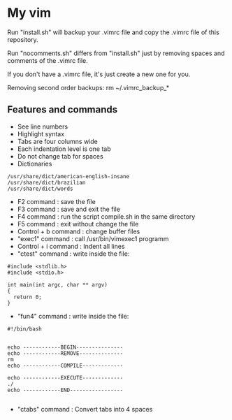 # My vim  


Run "install.sh" will backup your .vimrc file and copy the .vimrc file of this repository.

Run "nocomments.sh" differs from "install.sh" just by removing spaces and comments of the .vimrc file.

If you don't have a .vimrc file, it's just create a new one for you.

Removing second order backups: rm ~/.vimrc_backup_*  

## Features and commands 

* See line numbers  
* Highlight syntax  
* Tabs are four columns wide  
* Each indentation level is one tab  
* Do not change tab for spaces  
* Dictionaries  
```
/usr/share/dict/american-english-insane  
/usr/share/dict/brazilian  
/usr/share/dict/words  
```
* F2 command : save the file  
* F3 command : save and exit the file  
* F4 command : run the script compile.sh in the same directory  
* F5 command : exit without change the file  
* Control + b command : change buffer files  
* "exec1" command : call /usr/bin/vimexec1 programm  
* Control + i command : Indent all lines  
* "ctest" command : write inside the file:  
```
#include <stdlib.h>
#include <stdio.h>

int main(int argc, char ** argv)
{
  return 0;
} 
```
* "fun4" command : write inside the file:
```
#!/bin/bash


echo ------------BEGIN---------------
echo ------------REMOVE--------------
rm
echo ------------COMPILE-------------

echo ------------EXECUTE-------------
./
echo ------------END-----------------


```
* "ctabs" command : Convert tabs into 4 spaces  
